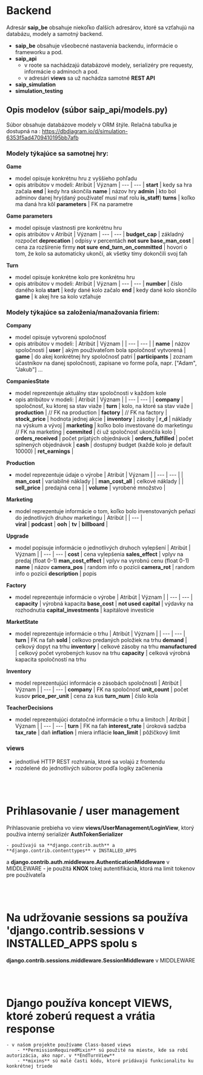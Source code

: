 # Backend
Adresár **saip_be** obsahuje niekoľko ďalších adresárov, ktoré sa vzťahujú na databázu, modely a samotný backend.
- **saip_be** obsahuje všeobecné nastavenia backendu, informácie o frameworku a pod.
- **saip_api** 
    - v roote sa nachádzajú databázové modely, serializéry pre requesty, informácie o adminoch a pod.
    - v adresári **views** sa už nachádza samotné **REST API**
- **saip_simulation**
- **simulation_testing**

## Opis modelov (súbor saip_api/models.py)
Súbor obsahuje databázove modely v ORM štýle.
Relačná tabuľka je dostupná na : https://dbdiagram.io/d/simulation-6353f5ad4709410195bb7afb


### Modely týkajúce sa samotnej hry:

**Game**
 - model opisuje konkrétnu hru z vyššieho pohľadu
 - opis atribútov v modeli:
    Atribút | Význam 
    | --- | --- |
    **start** | kedy sa hra začala
    **end** | kedy hra skončila
    **name** | názov hry
    **admin** | kto bol adminov danej hry(daný používateľ musí mať rolu **is_staff**)
    **turns** | koľko ma daná hra kôl
    **parameters** | FK na parametre

**Game parameters**
 - model opisuje vlastnosti pre konkrétnu hru
 - opis atribútov v 
    Atribút | Význam 
    | --- | --- |
    **budget_cap** | základný rozpočet
    **deprecation** | odpisy v percentách **not sure**
    **base_man_cost** | cena za rozšírenie firmy **not sure**
    **end_turn_on_committed** | hovorí o tom, že kolo sa automaticky ukončí, ak všetky tímy dokončili svoj ťah

**Turn**
 - model opisuje konkrétne kolo pre konkrétnu hru
 - opis atribútov v modeli:
     Atribút | Význam 
    | --- | --- |
    **number** | číslo daného kola
    **start** | kedy dané kolo začalo
    **end** | kedy dané kolo skončilo
    **game** | k akej hre sa kolo vzťahuje


### Modely týkajúce sa založenia/manažovania firiem:

**Company**
 - model opisuje vytvorenú spoločnosť
 - opis atribútov v modeli:
    | Atribút | Význam |
    | --- | --- |
    | **name** | názov spoločnosti
    | **user** | akým používateľom bola spoločnosť vytvorená
    | **game** | do akej konkrétnej hry spoločnosť patrí
    | **participants** | zoznam účastníkov na danej spoločnosti, zapisane vo forme poľa, napr. ["Adam", "Jakub"] ...

**CompaniesState**
 - model reprezentuje aktuálny stav spoločnosti v každom kole
 - opis atribútov v modeli:
    | Atribút | Význam |
    | --- | --- |
    | **company** | spoločnosť, ku ktorej sa stav viaže
    | **turn** | kolo, na ktoré sa stav viaže
    | **production** | // FK na production
    | **factory** | // FK na factory
    | **stock_price** | hodnota jednej akcie
    | **inventory** | zásoby
    | **r_d** | náklady na výskum a vývoj
    | **marketing** | koľko bolo investované do marketingu // FK na marketing
    | **commited** | či už spoločnosť ukončila kolo
    | **orders_received** | počet prijatých objednávok
    | **orders_fulfilled** | počet splnených objednávok
    | **cash** | dostupný budget (každé kolo je default 10000)
    | **ret_earnings** |

**Production**
- model reprezentuje údaje o výrobe
    | Atribút | Význam |
    | --- | --- |
    | **man_cost** | variabilné náklady |
    | **man_cost_all** | celkové náklady |
    | **sell_price** | predajná cena |
    | **volume** | vyrobené množstvo |

**Marketing**
- model reprezentuje informácie o tom, koľko bolo invenstovaných peňazí do jednotlivých druhov marketingu
    | Atribút | 
    | --- |  
    **viral** | 
    **podcast** | 
    **ooh** | 
    **tv** | 
    **billboard** | 


**Upgrade**
- model popisuje informácie o jednotlivých druhoch vylepšení
    | Atribút | Význam |
    | --- | --- |
    **cost** | cena vylepšenia
    **sales_effect** | vplyv na predaj (float 0-1)
    **man_cost_effect** | vplyv na vyrobnú cenu (float 0-1)
    **name** | názov
    **camera_pos** | random info o pozícii
    **camera_rot** | random info o pozícii
    **description** | popis

**Factory**
-  model reprezentuje informácie o výrobe
    | Atribút | Význam |
    | --- | --- |
    **capacity** | výrobná kapacita
    **base_cost** | **not used**
    **capital** | výdavky na rozhodnutia
    **capital_investments** | kapitálové investície

**MarketState**
- model reprezentuje informácie o trhu
    | Atribút | Význam |
    | --- | --- |
    **turn** | FK na ťah
    **sold** | celkovo predaných položiek na trhu
    **demand** | celkový dopyt na trhu
    **inventory** | celkové zásoby na trhu
    **manufactured** | celkový počet vyrobených kusov na trhu
    **capacity** | celková výrobná kapacita spoločností na trhu

**Inventory**
- model reprezentujúci informácie o zásobách spoločnosti
    | Atribút | Význam |
    | --- | --- |
    **company** | FK na spoločnosť
    **unit_count** | počet kusov
    **price_per_unit** | cena za kus
    **turn_num** | číslo kola

**TeacherDecisions**
- model reprezentujúci dotatočné informácie o trhu a limitoch
    | Atribút | Význam |
    | --- | --- |
    **turn** | FK na ťah
    **interest_rate** | úroková sadzba
    **tax_rate** | daň
    **inflation** | miera inflácie
    **loan_limit** | pôžičkový limit

### views
 - jednotlivé HTTP REST rozhrania, ktoré sa volajú z frontendu
 - rozdelené do jednotlivých súborov podľa logiky začlenenia

  
<br/><br/>
# Prihlasovanie / user management
Prihlasovanie prebieha vo view **views/UserManagement/LoginView**, ktorý používa interný serializér **AuthTokenSerializer**

    - používajú sa **django.contrib.auth** a **django.contrib.contenttypes** v INSTALLED_APPS
a **django.contrib.auth.middleware.AuthenticationMiddleware** v MIDDLEWARE
    - je použitá **KNOX** tokej autentifikácia, ktorá ma limit tokenov pre používateľa

<br/><br/>
#  Na udržovanie sessions sa používa **'django.contrib.sessions** v INSTALLED_APPS spolu s 
**django.contrib.sessions.middleware.SessionMiddleware** v MIDDLEWARE


<br></br>

# Django používa koncept VIEWS, ktoré zoberú request a vrátia response
    - v našom projekte používame Class-based views
        - **PermissionRequiredMixin** sú použité na mieste, kde sa robí autorizácia, ako napr. v **EndTurnView**
        - **mixins** sú malé časti kódu, ktoré pridávajú funkcionalitu ku konkrétnej triede

